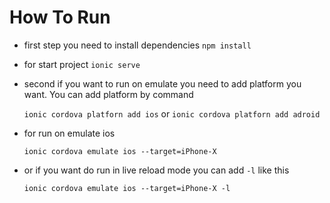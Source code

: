 # How To Run
- first step you need to install dependencies 
    `npm install`

- for start project
 `ionic serve`

- second if you want to run on emulate you need to add platform you want. You can add platform by command 
 
    `ionic cordova platforn add ios` or  `ionic cordova platforn add adroid`

- for run on emulate ios

  `ionic cordova emulate ios --target=iPhone-X`

- or if you want do run in live reload mode you can add `-l` like this

  `ionic cordova emulate ios --target=iPhone-X -l`
